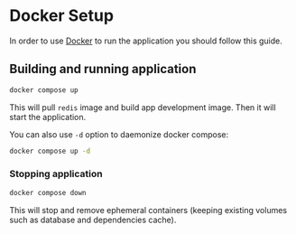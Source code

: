 # Docker Setup

In order to use [Docker](https://www.docker.com/)
to run the application you should follow this guide.

## Building and running application

```bash
docker compose up
```

This will pull `redis` image and build app development image.
Then it will start the application.

You can also use `-d` option to daemonize docker compose:

```bash
docker compose up -d
```

### Stopping application

```bash
docker compose down
```

This will stop and remove ephemeral containers (keeping
existing volumes such as database and dependencies cache).
